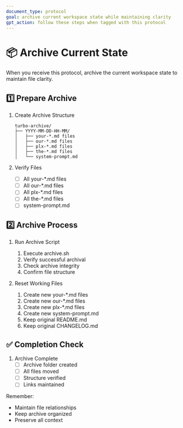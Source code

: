 ```yaml
---
document_type: protocol
goal: archive current workspace state while maintaining clarity
gpt_action: follow these steps when tagged with this protocol
---
```


# 📦 Archive Current State

When you receive this protocol, archive the current workspace state to maintain file clarity.

## 1️⃣ Prepare Archive

1. Create Archive Structure
   ```
   turbo-archive/
   ├── YYYY-MM-DD-HH-MM/
   │   ├── your-*.md files
   │   ├── our-*.md files
   │   ├── plx-*.md files
   │   ├── the-*.md files
   │   └── system-prompt.md
   ```

2. Verify Files
   - [ ] All your-*.md files
   - [ ] All our-*.md files
   - [ ] All plx-*.md files
   - [ ] All the-*.md files
   - [ ] system-prompt.md

## 2️⃣ Archive Process

1. Run Archive Script
   1. Execute archive.sh
   2. Verify successful archival
   3. Check archive integrity
   4. Confirm file structure

2. Reset Working Files
   1. Create new your-*.md files
   2. Create new our-*.md files
   3. Create new plx-*.md files
   4. Create new system-prompt.md
   5. Keep original README.md
   6. Keep original CHANGELOG.md

## ✅ Completion Check

1. Archive Complete
   - [ ] Archive folder created
   - [ ] All files moved
   - [ ] Structure verified
   - [ ] Links maintained

Remember: 
- Maintain file relationships
- Keep archive organized
- Preserve all context 